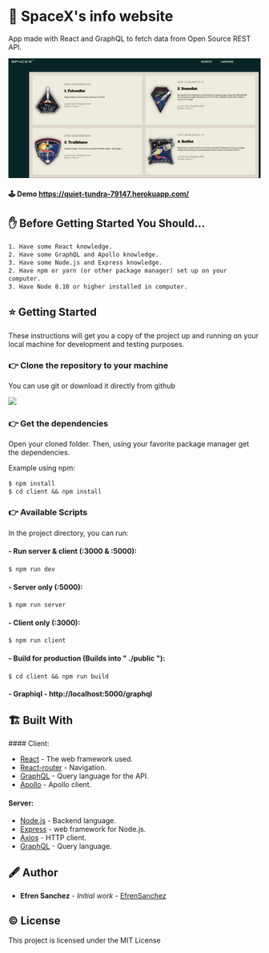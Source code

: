 # 🚀 SpaceX's info website 

App made with React and GraphQL to fetch data from Open Source REST API.

![Screenshot](./docs/capture.png)

#### 🕹️ Demo https://quiet-tundra-79147.herokuapp.com/

## ✋ Before Getting Started You Should…

    1. Have some React knowledge.
    2. Have some GraphQL and Apollo knowledge.
    3. Have some Node.js and Express knowledge.
    2. Have npm or yarn (or other package manager) set up on your computer.
    3. Have Node 8.10 or higher installed in computer.

## ⭐ Getting Started

These instructions will get you a copy of the project up and running on your local machine for development and testing purposes. 

### 👉 Clone the repository to your machine

You can use git or download it directly from github

![](https://imgur.com/bpHE9K6.png)

### 👉 Get the dependencies

Open your cloned folder. Then, using your favorite package manager get the dependencies.

Example using npm:

    $ npm install
    $ cd client && npm install

### 👉 Available Scripts

In the project directory, you can run:

#### - Run server & client (:3000 & :5000): 
    $ npm run dev  

#### - Server only (:5000):
    $ npm run server

#### - Client only (:3000):
    $ npm run client 

#### - Build for production (Builds into " ./public "):
    $ cd client && npm run build

#### - Graphiql - http://localhost:5000/graphql


## 🏗️ Built With

#### Client:

- [React](https://reactjs.org/docs/getting-started.html) - The web framework used.
- [React-router](https://reacttraining.com/react-router/) - Navigation.
- [GraphQL](https://graphql.org/) - Query language for the API.
- [Apollo](https://www.apollographql.com/) - Apollo client.

#### Server:
- [Node.js](https://nodejs.org) - Backend language.
- [Express](https://expressjs.com/) - web framework for Node.js.
- [Axios](https://github.com/axios/axios) - HTTP client.
- [GraphQL](https://graphql.org/) - Query language.


## 🖋️ Author

- **Efren Sanchez** - *Initial work* - [EfrenSanchez](https://github.com/EfrenSanchez)

## ©️ License

This project is licensed under the MIT License 